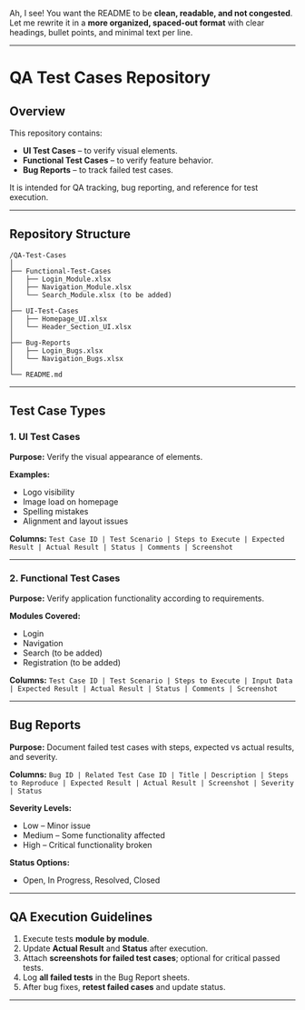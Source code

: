 Ah, I see! You want the README to be **clean, readable, and not congested**. Let me rewrite it in a **more organized, spaced-out format** with clear headings, bullet points, and minimal text per line.

---

# QA Test Cases Repository

## Overview

This repository contains:

* **UI Test Cases** – to verify visual elements.
* **Functional Test Cases** – to verify feature behavior.
* **Bug Reports** – to track failed test cases.

It is intended for QA tracking, bug reporting, and reference for test execution.

---

## Repository Structure

```
/QA-Test-Cases
│
├── Functional-Test-Cases
│   ├── Login_Module.xlsx
│   ├── Navigation_Module.xlsx
│   └── Search_Module.xlsx (to be added)
│
├── UI-Test-Cases
│   ├── Homepage_UI.xlsx
│   └── Header_Section_UI.xlsx
│
├── Bug-Reports
│   ├── Login_Bugs.xlsx
│   └── Navigation_Bugs.xlsx
│
└── README.md
```

---

## Test Case Types

### 1. UI Test Cases

**Purpose:** Verify the visual appearance of elements.

**Examples:**

* Logo visibility
* Image load on homepage
* Spelling mistakes
* Alignment and layout issues

**Columns:**
`Test Case ID | Test Scenario | Steps to Execute | Expected Result | Actual Result | Status | Comments | Screenshot`

---

### 2. Functional Test Cases

**Purpose:** Verify application functionality according to requirements.

**Modules Covered:**

* Login
* Navigation
* Search (to be added)
* Registration (to be added)

**Columns:**
`Test Case ID | Test Scenario | Steps to Execute | Input Data | Expected Result | Actual Result | Status | Comments | Screenshot`

---

## Bug Reports

**Purpose:** Document failed test cases with steps, expected vs actual results, and severity.

**Columns:**
`Bug ID | Related Test Case ID | Title | Description | Steps to Reproduce | Expected Result | Actual Result | Screenshot | Severity | Status`

**Severity Levels:**

* Low – Minor issue
* Medium – Some functionality affected
* High – Critical functionality broken

**Status Options:**

* Open, In Progress, Resolved, Closed

---

## QA Execution Guidelines

1. Execute tests **module by module**.
2. Update **Actual Result** and **Status** after execution.
3. Attach **screenshots for failed test cases**; optional for critical passed tests.
4. Log **all failed tests** in the Bug Report sheets.
5. After bug fixes, **retest failed cases** and update status.

---




